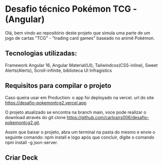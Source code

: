 # Desafio técnico Pokémon TCG - (Angular)

Olá, bem vindo ao repositório deste projeto que simula uma parte de um jogo de cartas "TCG" - "trading card games" baseado no animê Pokémon.

## Tecnologias utilizadas:

Framework Angular 16, Angular Material(UI), Tailwindcss(CSS-inline), Sweet Alerts(Alerts), Scroll-infinite, biblioteca UI Infragistics

## Requisitos para compilar o projeto

Caso queira usar em Production: o app foi deployado na vercel. url do site https://desafio-pokemontcg2.vercel.app

O projeto atualizado se encontra na branch main, voce pode realizar o download através do git clone https://github.com/carlosjrs006/desafio-pokemontcg2.git.

Assim que baixar o projeto, abra um terminal na pasta do mesmo e envie o seguinte comando: npm install e logo após que concluir, digite o comando npm install -g json-server.

## Criar Deck


